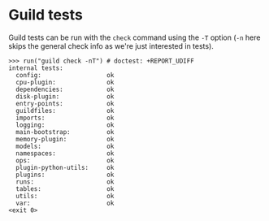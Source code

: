 # Guild tests

Guild tests can be run with the `check` command using the `-T` option
(`-n` here skips the general check info as we're just interested in
tests).

    >>> run("guild check -nT") # doctest: +REPORT_UDIFF
    internal tests:
      config:                  ok
      cpu-plugin:              ok
      dependencies:            ok
      disk-plugin:             ok
      entry-points:            ok
      guildfiles:              ok
      imports:                 ok
      logging:                 ok
      main-bootstrap:          ok
      memory-plugin:           ok
      models:                  ok
      namespaces:              ok
      ops:                     ok
      plugin-python-utils:     ok
      plugins:                 ok
      runs:                    ok
      tables:                  ok
      utils:                   ok
      var:                     ok
    <exit 0>
